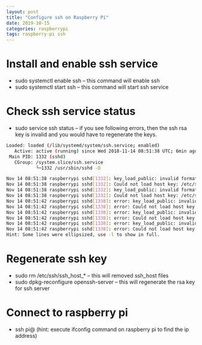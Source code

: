 ```yaml
---
layout: post
title: "Configure ssh on Raspberry Pi"
date: 2019-10-15
categories: raspberrypi
tags: raspberry-pi ssh
---
```


# Install and enable ssh service
* sudo systemctl enable ssh – this command will enable ssh
* sudo systemctl start ssh – this command will start ssh service

# Check ssh service status
* sudo service ssh status – if you see following errors, then the ssh rsa key is invalid and you would have to regenerate the keys.


```bash
Loaded: loaded (/lib/systemd/system/ssh.service; enabled)
   Active: active (running) since Wed 2018-11-14 08:51:38 UTC; 6min ago
 Main PID: 1332 (sshd)
   CGroup: /system.slice/ssh.service
           └─1332 /usr/sbin/sshd -D

Nov 14 08:51:38 raspberrypi sshd[1332]: key_load_public: invalid format
Nov 14 08:51:38 raspberrypi sshd[1332]: Could not load host key: /etc/ssh/ss...y
Nov 14 08:51:38 raspberrypi sshd[1332]: key_load_public: invalid format
Nov 14 08:51:38 raspberrypi sshd[1332]: Could not load host key: /etc/ssh/ss...y
Nov 14 08:51:42 raspberrypi sshd[1338]: error: key_load_public: invalid format
Nov 14 08:51:42 raspberrypi sshd[1338]: error: Could not load host key: /etc...y
Nov 14 08:51:42 raspberrypi sshd[1338]: error: key_load_public: invalid format
Nov 14 08:51:42 raspberrypi sshd[1338]: error: Could not load host key: /etc...y
Nov 14 08:51:42 raspberrypi sshd[1338]: error: key_load_public: invalid format
Nov 14 08:51:42 raspberrypi sshd[1338]: error: Could not load host key: /etc...y
Hint: Some lines were ellipsized, use -l to show in full.
```

# Regenerate ssh key
* sudo rm /etc/ssh/ssh_host_*  – this will removed ssh_host files
* sudo dpkg-reconfigure openssh-server  – this will regenerate the rsa key for ssh server


# Connect to raspberry pi
* ssh pi@<ip address> (hint: execute ifconfig command on raspberry pi to find the ip address)
